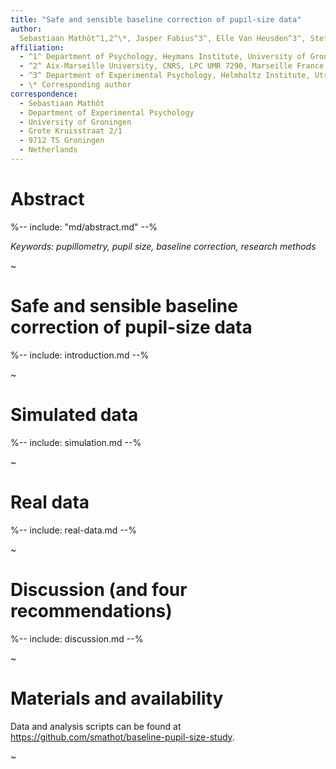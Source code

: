 ```yaml
---
title: "Safe and sensible baseline correction of pupil-size data"
author:
  Sebastiaan Mathôt^1,2^\*, Jasper Fabius^3^, Elle Van Heusden^3^, Stefan Van der Stigchel^3^
affiliation:
  - ^1^ Department of Psychology, Heymans Institute, University of Groningen, Groningen, The Netherlands
  - ^2^ Aix-Marseille University, CNRS, LPC UMR 7290, Marseille France
  - ^3^ Department of Experimental Psychology, Helmholtz Institute, Utrecht University, The Netherlands
  - \* Corresponding author
correspondence:
  - Sebastiaan Mathôt
  - Department of Experimental Psychology
  - University of Groningen
  - Grote Kruisstraat 2/1
  - 9712 TS Groningen
  - Netherlands
---
```


# Abstract

%-- include: "md/abstract.md" --%

*Keywords: pupillometry, pupil size, baseline correction, research methods*

~


# Safe and sensible baseline correction of pupil-size data

%-- include: introduction.md --%

~


# Simulated data

%-- include: simulation.md --%

~


# Real data

%-- include: real-data.md --%

~


# Discussion (and four recommendations)

%-- include: discussion.md --%

~

# Materials and availability

Data and analysis scripts can be found at <https://github.com/smathot/baseline-pupil-size-study>.

~
